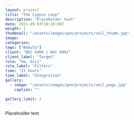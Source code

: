 ```yaml
---
layout: project
title: "The Cygnus Loop"
description: "Placeholder text"
date: 2022-09-03T10:20:00Z
weight: 1
thumbnail: "/assets/images/gen/projects/veil_thumb.jpg"
image: 
categories: 
tags: ["Nebula"]
client: "NGC 6960 | NGC 6992"
client_label: "Target"
role: "Ha, Oiii"
role_label: "Filters"
time: "23 hours"
time_label: "Integration"
gallery:
  - image: "/assets/images/gen/projects/veil_page.jpg"
    caption: ""
  
gallery_limit: 2
---
```


Placeholder text